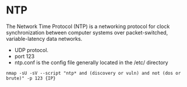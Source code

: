# NTP
The Network Time Protocol (NTP) is a networking protocol for clock synchronization between computer systems over packet-switched, variable-latency data networks. 

- UDP protocol.
- port 123
- ntp.conf is the config file generally located in the /etc/ directory

```nmap -sU -sV --script "ntp* and (discovery or vuln) and not (dos or brute)" -p 123 {IP}```